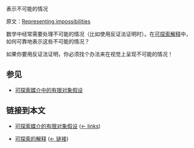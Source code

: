 表示不可能的情况

原文：[Representing impossibilities](https://wiki.issarice.com/wiki/Representing_impossibilities)

数学中经常需要处理不可能的情况（比如使用反证法证明时）。在[可探索解释](https://wiki.issarice.com/wiki/Explorable_explanation)中，如何可靠地表示这些不可能的情况？

如果你要用反证法证明，你必须找个办法来在视觉上呈现不可能的情况！

## 参见

* [可探索媒介中的有限对象假设](https://wiki.issarice.com/wiki/Finiteness_assumption_in_explorable_media)

## 链接到本文

* [可探索媒介的有限对象假设](https://wiki.issarice.com/wiki/Finiteness_assumption_in_explorable_media) ‎ ([← links](https://wiki.issarice.com/index.php?title=Special:WhatLinksHere&target=Finiteness+assumption+in+explorable+media))

* [可探索的解释](https://wiki.issarice.com/wiki/Explorable_explanation) ‎ ([← 链接](https://wiki.issarice.com/index.php?title=Special:WhatLinksHere&target=Explorable+explanation))